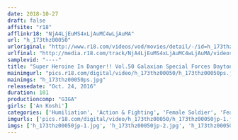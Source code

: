 ```yaml
---
date: 2018-10-27
draft: false
affsite: "r18"
afflinkr18: "NjA4LjEuMS4xLjAuMC4wLjAuMA"
url: "h_173thz00050"
urloriginal: "http://www.r18.com/videos/vod/movies/detail/-/id=h_173thz00050"
urlfinal: "http://media.r18.com/track/NjA4LjEuMS4xLjAuMC4wLjAuMA/videos/vod/movies/detail/-/id=h_173thz00050"
samplevid: "----"
title: "Super Heroine In Danger!! Vol.50 Galaxian Special Forces Daytona Ranger An Koshi"
mainimgurl: "pics.r18.com/digital/video/h_173thz00050/h_173thz00050ps.jpg"
mainimgs: "h_173thz00050ps.jpg"
releasedate: "Oct. 24, 2016"
duration: 101
productioncomp: "GIGA"
girls: ['An Koshi']
categories: ['Humiliation', 'Action & Fighting', 'Female Soldier', 'Featured Actress', 'Special Effects']
imgurls: ['pics.r18.com/digital/video/h_173thz00050/h_173thz00050jp-1.jpg', 'pics.r18.com/digital/video/h_173thz00050/h_173thz00050jp-2.jpg', 'pics.r18.com/digital/video/h_173thz00050/h_173thz00050jp-3.jpg', 'pics.r18.com/digital/video/h_173thz00050/h_173thz00050jp-4.jpg', 'pics.r18.com/digital/video/h_173thz00050/h_173thz00050jp-5.jpg', 'pics.r18.com/digital/video/h_173thz00050/h_173thz00050jp-6.jpg', 'pics.r18.com/digital/video/h_173thz00050/h_173thz00050jp-7.jpg', 'pics.r18.com/digital/video/h_173thz00050/h_173thz00050jp-8.jpg', 'pics.r18.com/digital/video/h_173thz00050/h_173thz00050jp-9.jpg', 'pics.r18.com/digital/video/h_173thz00050/h_173thz00050jp-10.jpg', 'pics.r18.com/digital/video/h_173thz00050/h_173thz00050jp-11.jpg', 'pics.r18.com/digital/video/h_173thz00050/h_173thz00050jp-12.jpg', 'pics.r18.com/digital/video/h_173thz00050/h_173thz00050jp-13.jpg', 'pics.r18.com/digital/video/h_173thz00050/h_173thz00050jp-14.jpg', 'pics.r18.com/digital/video/h_173thz00050/h_173thz00050jp-15.jpg', 'pics.r18.com/digital/video/h_173thz00050/h_173thz00050jp-16.jpg', 'pics.r18.com/digital/video/h_173thz00050/h_173thz00050jp-17.jpg', 'pics.r18.com/digital/video/h_173thz00050/h_173thz00050jp-18.jpg', 'pics.r18.com/digital/video/h_173thz00050/h_173thz00050jp-19.jpg', 'pics.r18.com/digital/video/h_173thz00050/h_173thz00050jp-20.jpg']
imgs: ['h_173thz00050jp-1.jpg', 'h_173thz00050jp-2.jpg', 'h_173thz00050jp-3.jpg', 'h_173thz00050jp-4.jpg', 'h_173thz00050jp-5.jpg', 'h_173thz00050jp-6.jpg', 'h_173thz00050jp-7.jpg', 'h_173thz00050jp-8.jpg', 'h_173thz00050jp-9.jpg', 'h_173thz00050jp-10.jpg', 'h_173thz00050jp-11.jpg', 'h_173thz00050jp-12.jpg', 'h_173thz00050jp-13.jpg', 'h_173thz00050jp-14.jpg', 'h_173thz00050jp-15.jpg', 'h_173thz00050jp-16.jpg', 'h_173thz00050jp-17.jpg', 'h_173thz00050jp-18.jpg', 'h_173thz00050jp-19.jpg', 'h_173thz00050jp-20.jpg']
---
```

